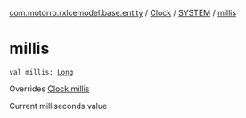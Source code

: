 [com.motorro.rxlcemodel.base.entity](../../index.md) / [Clock](../index.md) / [SYSTEM](index.md) / [millis](./millis.md)

# millis

`val millis: `[`Long`](https://kotlinlang.org/api/latest/jvm/stdlib/kotlin/-long/index.html)

Overrides [Clock.millis](../millis.md)

Current milliseconds value


